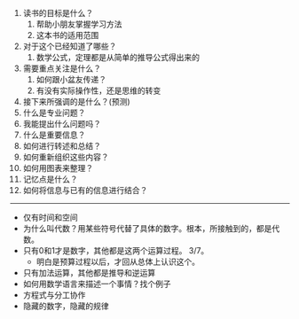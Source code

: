 
1. 读书的目标是什么？
	1. 帮助小朋友掌握学习方法
	2. 这本书的适用范围
2. 对于这个已经知道了哪些？
	1. 数学公式，定理都是从简单的推导公式得出来的
3. 需要重点关注是什么？
	1. 如何跟小盆友传递？
	2. 有没有实际操作性，还是思维的转变
4. 接下来所强调的是什么？(预测)
5. 什么是专业问题？
6. 我能提出什么问题吗？
7. 什么是重要信息？
8. 如何进行转述和总结？
9. 如何重新组织这些内容？
10. 如何用图表来整理？
11. 记忆点是什么？
12. 如何将信息与已有的信息进行结合？
---
- 仅有时间和空间
- 为什么叫代数？用某些符号代替了具体的数字。根本，所接触到的，都是代数。
- 只有0和1才是数字，其他都是这两个运算过程。 3/7。
	- 明白是预算过程以后，才回从总体上认识这个。
- 只有加法运算，其他都是推导和逆运算
- 如何用数学语言来描述一个事情？找个例子
- 方程式与分工协作
- 隐藏的数字，隐藏的规律